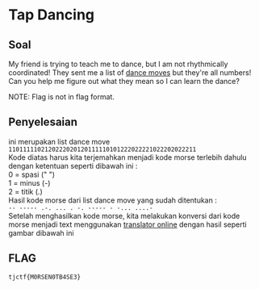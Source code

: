 # Tap Dancing

## Soal
My friend is trying to teach me to dance, but I am not rhythmically coordinated! They sent me a list of [dance moves](https://static.tjctf.org/518d6851c71c5482dbd5bbe812b678684238c8f4e9e9b3d95a188f7db83a0870_cipher.txt) but they're all numbers! Can you help me figure out what they mean so I can learn the dance?

NOTE: Flag is not in flag format.

## Penyelesaian
ini merupakan list dance move `1101111102120222020120111110101222022221022202022211`
<br> Kode diatas harus kita terjemahkan menjadi kode morse terlebih dahulu dengan ketentuan seperti dibawah ini :
<br> 0 = spasi (" ")
<br> 1 = minus (-)
<br> 2 = titik (.)
<br> Hasil kode morse dari list dance move yang sudah ditentukan :
<br> `-- ----- .-. ... . -. ----- - -... ....- `
<br> Setelah menghasilkan kode morse, kita melakukan konversi dari kode morse menjadi text menggunakan [translator online](https://morsify.net/) dengan hasil seperti gambar dibawah ini
![]()

## FLAG
`tjctf{M0RSEN0TB4SE3}`